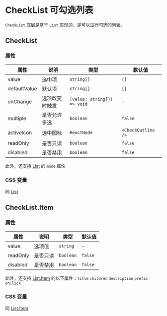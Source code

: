 # CheckList 可勾选列表

<code src="./demos/demo1.tsx"></code>

`CheckList` 底层是基于 `List` 实现的，是可以进行勾选的列表。

## CheckList

### 属性

| 属性         | 说明           | 类型                        | 默认值             |
| ------------ | -------------- | --------------------------- | ------------------ |
| value        | 选中项         | `string[]`                  | `[]`               |
| defaultValue | 默认项         | `string[]`                  | `[]`               |
| onChange     | 选项改变时触发 | `(value: string[]) => void` | -                  |
| multiple     | 是否允许多选   | `boolean`                   | `false`            |
| activeIcon   | 选中图标       | `ReactNode`                 | `<CheckOutline />` |
| readOnly     | 是否只读       | `boolean`                   | `false`            |
| disabled     | 是否禁用       | `boolean`                   | `false`            |

此外，还支持 [List](./list) 的 `mode` 属性

### CSS 变量

同 [List](./list/#list-2)

## CheckList.Item

### 属性

| 属性     | 说明     | 类型      | 默认值  |
| -------- | -------- | --------- | ------- |
| value    | 选项值   | `string`  | -       |
| readOnly | 是否只读 | `boolean` | `false` |
| disabled | 是否禁用 | `boolean` | `false` |

此外，还支持 [List.Item](./list) 的以下属性：`title` `children` `description` `prefix` `onClick`

### CSS 变量

同 [List.Item](./list/#listitem-1)

